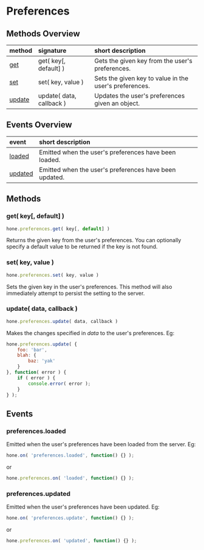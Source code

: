 # Preferences

## <a name="methods-overview"></a> Methods Overview

| method                    | signature                | short description                                      |
| :------------------------ | :----------------------- | :----------------------------------------------------- |
| [get](#methods.get)       | get( key[, default] )    | Gets the given key from the user's preferences.        |
| [set](#methods.set)       | set( key, value )        | Sets the given key to value in the user's preferences. |
| [update](#methods.update) | update( data, callback ) | Updates the user's preferences given an object.        |

## <a name="events-overview"></a> Events Overview

| event                      | short description                                      |
| :------------------------- | :----------------------------------------------------- |
| [loaded](#events.loaded)   | Emitted when the user's preferences have been loaded.  |
| [updated](#events.updated) | Emitted when the user's preferences have been updated. |

## <a name="methods"></a> Methods

### <a name="methods.get"></a> get( key[, default] )

```javascript
hone.preferences.get( key[, default] )
```

Returns the given key from the user's preferences. You can optionally specify a default value to be returned if the key is not found.

### <a name="methods.set"></a> set( key, value )

```javascript
hone.preferences.set( key, value )
```

Sets the given key in the user's preferences. This method will also immediately attempt to persist the setting to the server.

### <a name="methods.update"></a> update( data, callback )

```javascript
hone.preferences.update( data, callback )
```

Makes the changes specified in *data* to the user's preferences. Eg:

```javascript
hone.preferences.update( {
    foo: 'bar',
    blah: {
        baz: 'yak'
    }
}, function( error ) {
    if ( error ) {
        console.error( error );
    }
} );
```

## <a name="events"></a> Events

### <a name="events.loaded"></a> preferences.loaded

Emitted when the user's preferences have been loaded from the server. Eg:

```javascript
hone.on( 'preferences.loaded', function() {} );
```

or

```javascript
hone.preferences.on( 'loaded', function() {} );
```

### <a name="events.updated"></a> preferences.updated

Emitted when the user's preferences have been updated. Eg:

```javascript
hone.on( 'preferences.update', function() {} );
```

or

```javascript
hone.preferences.on( 'updated', function() {} );
```